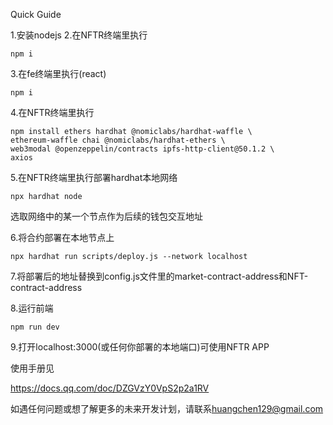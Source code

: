 Quick Guide

1.安装nodejs 2.在NFTR终端里执行

```
npm i
```

3.在fe终端里执行(react)

```
npm i
```

4.在NFTR终端里执行

```
npm install ethers hardhat @nomiclabs/hardhat-waffle \
ethereum-waffle chai @nomiclabs/hardhat-ethers \
web3modal @openzeppelin/contracts ipfs-http-client@50.1.2 \
axios
```

5.在NFTR终端里执行部署hardhat本地网络

```
npx hardhat node
```

选取网络中的某一个节点作为后续的钱包交互地址

6.将合约部署在本地节点上

```
npx hardhat run scripts/deploy.js --network localhost
```

7.将部署后的地址替换到config.js文件里的market-contract-address和NFT-contract-address

8.运行前端

```
npm run dev
```

9.打开localhost:3000(或任何你部署的本地端口)可使用NFTR APP

使用手册见

https://docs.qq.com/doc/DZGVzY0VpS2p2a1RV

如遇任何问题或想了解更多的未来开发计划，请联系[huangchen129@gmail.com](mailto:huangchen129@gmail.com)